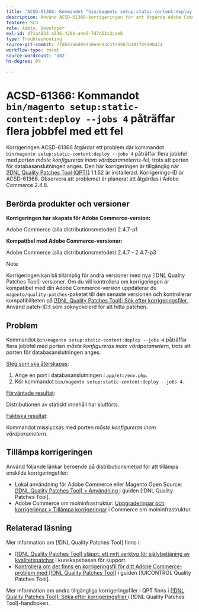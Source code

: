 ```yaml
---
title: 'ACSD-61366: Kommandot "bin/magento setup:static-content:deploy —job 4" påträffar flera jobbfel med ett fel'
description: Använd ACSD-61366-korrigeringen för att åtgärda Adobe Commerce-problemet där kommandot "bin/magento setup:static-content:deploy —job 4" stöter på flera jobbfel med *Port måste konfigureras inom värdparametern*, trots att porten för DB-anslutningen anges.
feature: SCD
role: Admin, Developer
exl-id: d71a4833-a236-429b-a4e5-7d7d51c2caeb
type: Troubleshooting
source-git-commit: 7fdb02a6d89d50ea593c5fd99d78101f89198424
workflow-type: tm+mt
source-wordcount: '382'
ht-degree: 0%

---
```


# ACSD-61366: Kommandot `bin/magento setup:static-content:deploy --jobs 4` påträffar flera jobbfel med ett fel

Korrigeringen ACSD-61366 åtgärdar ett problem där kommandot `bin/magento setup:static-content:deploy --jobs 4` påträffar flera jobbfel med *porten måste konfigureras inom värdparameterns*-fel, trots att porten för databasanslutningen anges. Den här korrigeringen är tillgänglig när [[!DNL Quality Patches Tool (QPT)]](https://experienceleague.adobe.com/sv/docs/commerce-operations/tools/quality-patches-tool/quality-patches-tool-to-self-serve-quality-patches) 1.1.52 är installerad. Korrigerings-ID är ACSD-61366. Observera att problemet är planerat att åtgärdas i Adobe Commerce 2.4.8.

## Berörda produkter och versioner

**Korrigeringen har skapats för Adobe Commerce-version:**

Adobe Commerce (alla distributionsmetoder) 2.4.7-p1

**Kompatibel med Adobe Commerce-versioner:**

Adobe Commerce (alla distributionsmetoder) 2.4.7 - 2.4.7-p3

>[!NOTE]
>
>Korrigeringen kan bli tillämplig för andra versioner med nya [!DNL Quality Patches Tool]-versioner. Om du vill kontrollera om korrigeringen är kompatibel med din Adobe Commerce-version uppdaterar du `magento/quality-patches`-paketet till den senaste versionen och kontrollerar kompatibiliteten på [[!DNL Quality Patches Tool]: Sök efter korrigeringsfiler ](https://experienceleague.adobe.com/tools/commerce-quality-patches/index.html?lang=sv-SE). Använd patch-ID:t som söknyckelord för att hitta patchen.

## Problem

Kommandot `bin/magento setup:static-content:deploy --jobs 4` påträffar flera jobbfel med porten *måste konfigureras inom värdparametern*, trots att porten för databasanslutningen anges.

<u>Steg som ska återskapas</u>:

1. Ange en port i databasanslutningen i `app/etc/env.php`.
1. Kör kommandot `bin/magento setup:static-content:deploy --jobs 4`.

<u>Förväntade resultat</u>:

Distributionen av statiskt innehåll har slutförts.

<u>Faktiska resultat</u>:

Kommandot misslyckas med porten *måste konfigureras inom värdparametern*.

## Tillämpa korrigeringen

Använd följande länkar beroende på distributionsmetod för att tillämpa enskilda korrigeringsfiler:

* Lokal användning för Adobe Commerce eller Magento Open Source: [[!DNL Quality Patches Tool] > Användning ](/help/tools/quality-patches-tool/usage.md) i guiden [!DNL Quality Patches Tool].
* Adobe Commerce om molninfrastruktur: [Uppgraderingar och korrigeringar > Tillämpa korrigeringar](https://experienceleague.adobe.com/docs/commerce-cloud-service/user-guide/develop/upgrade/apply-patches.html?lang=sv-SE) i Commerce om molninfrastruktur.

## Relaterad läsning

Mer information om [!DNL Quality Patches Tool] finns i:

* [[!DNL Quality Patches Tool] släppt: ett nytt verktyg för självbetjäning av kvalitetspatchar](https://experienceleague.adobe.com/sv/docs/commerce-operations/tools/quality-patches-tool/quality-patches-tool-to-self-serve-quality-patches) i kunskapsbasen för support.
* [Kontrollera om det finns en korrigeringsfil för ditt Adobe Commerce-problem med  [!DNL Quality Patches Tool]](/help/tools/quality-patches-tool/patches-available-in-qpt/check-patch-for-magento-issue-with-magento-quality-patches.md) i guiden [!UICONTROL Quality Patches Tool].


Mer information om andra tillgängliga korrigeringsfiler i QPT finns i [[!DNL Quality Patches Tool]: Söka efter korrigeringsfiler ](https://experienceleague.adobe.com/tools/commerce-quality-patches/index.html?lang=sv-SE) i [!DNL Quality Patches Tool]-handboken.
